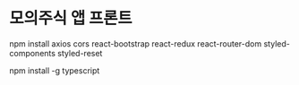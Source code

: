 # 모의주식 앱 프론트

npm install axios cors react-bootstrap react-redux react-router-dom styled-components styled-reset

npm install -g typescript